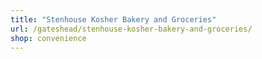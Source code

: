 ```yaml
---
title: "Stenhouse Kosher Bakery and Groceries"
url: /gateshead/stenhouse-kosher-bakery-and-groceries/
shop: convenience
---
```

